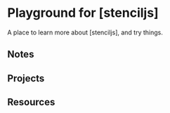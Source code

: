 # Playground for [stenciljs]

A place to learn more about [stenciljs], and try things.

## Notes
<!--
- [ ] [course-title; author](link)
- [x] [course-title; author](link) *last updated: ##/##/##*
-->
## Projects
<!--
- [ ] project-title (file-path)
- [ ] [course-title; author](notes-link) project-title (file-path)
- [ ] [course-title; author](notes-link) [projects](link)
- [x] project-title (file-path) *last updated: ##/##/##*
-->
## Resources
<!--
- [ ] [title](link)
- [x] [title](link) *last review: ##/##/##*
-->
